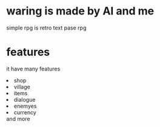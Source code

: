 # waring is made by AI and me

simple rpg is retro text pase rpg

# features

it have many features

<li>shop</li>
<li>village</li>
<li>items</li>
<li>dialogue</li>
<li>enemyes</li>
<li>currency</li>
<p3>and more</p3> 
